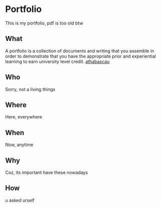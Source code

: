 # Portfolio
This is my portfolio, pdf is too old btw

## What
A portfolio is a collection of documents and writing that you assemble in order to demonstrate that you have the appropriate prior and experiential learning to earn university level credit. [athabascau](http://priorlearning.athabascau.ca/what-is-a-portfolio.php)

## Who
Sorry, not a living things

## Where
Here, everywhere

## When
Now, anytime

## Why
Coz, its important have these nowadays

## How
u asked urself
